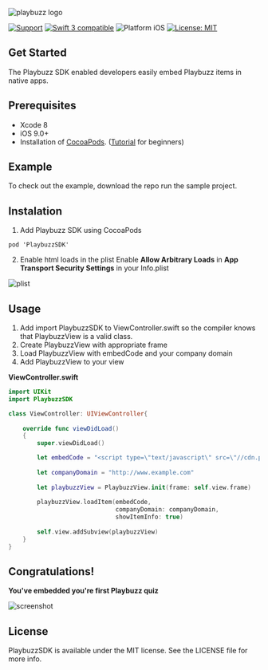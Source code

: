 ![playbuzz logo](http://i68.tinypic.com/55o84j.png)

[![Support](https://img.shields.io/badge/contact-LudaFux-brightgreen.svg)](mailto:luda@playbuzz.com)
[![Swift 3 compatible](https://img.shields.io/badge/language-Swift-yellowgreen.svg)](https://developer.apple.com/swift)
![Platform iOS](https://img.shields.io/badge/platform-iOS-yellow.svg)
[![License: MIT](https://img.shields.io/badge/license-MIT-orange.svg)](https://github.com/orazz/CreditCardForm-iOS/blob/master/LICENSE)


## Get Started

The Playbuzz SDK enabled developers easily embed Playbuzz items in native apps.

## Prerequisites

- Xcode 8
- iOS 9.0+
- Installation of [CocoaPods](http://cocoapods.org). ([Tutorial](https://www.raywenderlich.com/97014/use-cocoapods-with-swift) for beginners)

## Example

To check out the example, download the repo run the sample project.

## Instalation 

1) Add Playbuzz SDK using CocoaPods 

```
pod 'PlaybuzzSDK'
```

2) Enable html loads in the plist
 Enable **Allow Arbitrary Loads** in **App Transport Security Settings** in your Info.plist

![plist](http://i67.tinypic.com/10hlwn8.png)

## Usage

1. Add import PlaybuzzSDK to ViewController.swift so the compiler knows that PlaybuzzView is a valid class.
2. Create PlaybuzzView with appropriate frame
3. Load PlaybuzzView with embedCode and your company domain
4. Add PlaybuzzView to your view

**ViewController.swift**

```Swift
import UIKit
import PlaybuzzSDK

class ViewController: UIViewController{
    
    override func viewDidLoad()
    {
        super.viewDidLoad() 

        let embedCode = "<script type=\"text/javascript\" src=\"//cdn.playbuzz.com/widget/feed.js\"></script><div class=\"pb_feed\" data-embed-by=\"bcf88815-8496-421d-89ad-76793fdcd387\" data-item=\"7885f470-9bf5-468b-8eff-1c1ac7f7738a\" ></div>"
        
        let companyDomain = "http://www.example.com"
        
        let playbuzzView = PlaybuzzView.init(frame: self.view.frame)
        
        playbuzzView.loadItem(embedCode,
                              companyDomain: companyDomain,
                              showItemInfo: true)
                              
        self.view.addSubview(playbuzzView)
    }
}


```

## Congratulations! 

**You've embedded you're first Playbuzz quiz**

![screenshot](http://i65.tinypic.com/r10wev.png)

## License

PlaybuzzSDK is available under the MIT license. See the LICENSE file for more info.
